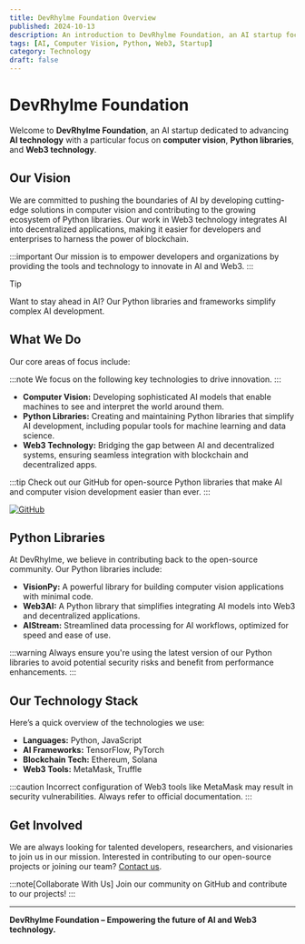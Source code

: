 ```yaml
---
title: DevRhylme Foundation Overview  
published: 2024-10-13  
description: An introduction to DevRhylme Foundation, an AI startup focused on computer vision, Python libraries, and Web3 technology.  
tags: [AI, Computer Vision, Python, Web3, Startup]  
category: Technology  
draft: false  
---
```


# DevRhylme Foundation

Welcome to **DevRhylme Foundation**, an AI startup dedicated to advancing **AI technology** with a particular focus on **computer vision**, **Python libraries**, and **Web3 technology**.

## Our Vision

We are committed to pushing the boundaries of AI by developing cutting-edge solutions in computer vision and contributing to the growing ecosystem of Python libraries. Our work in Web3 technology integrates AI into decentralized applications, making it easier for developers and enterprises to harness the power of blockchain.

:::important
Our mission is to empower developers and organizations by providing the tools and technology to innovate in AI and Web3.
:::

> [!TIP]
> Want to stay ahead in AI? Our Python libraries and frameworks simplify complex AI development.

## What We Do

Our core areas of focus include:

:::note
We focus on the following key technologies to drive innovation.
:::

- **Computer Vision:** Developing sophisticated AI models that enable machines to see and interpret the world around them.
- **Python Libraries:** Creating and maintaining Python libraries that simplify AI development, including popular tools for machine learning and data science.
- **Web3 Technology:** Bridging the gap between AI and decentralized systems, ensuring seamless integration with blockchain and decentralized apps.

:::tip
Check out our GitHub for open-source Python libraries that make AI and computer vision development easier than ever.
:::

[![GitHub](https://img.shields.io/badge/GitHub-DevRhylme%20Foundation-blue?logo=github)](https://github.com/DevRhylme)

## Python Libraries

At DevRhylme, we believe in contributing back to the open-source community. Our Python libraries include:

- **VisionPy:** A powerful library for building computer vision applications with minimal code.
- **Web3AI:** A Python library that simplifies integrating AI models into Web3 and decentralized applications.
- **AIStream:** Streamlined data processing for AI workflows, optimized for speed and ease of use.

:::warning
Always ensure you're using the latest version of our Python libraries to avoid potential security risks and benefit from performance enhancements.
:::

## Our Technology Stack

Here’s a quick overview of the technologies we use:

- **Languages:** Python, JavaScript
- **AI Frameworks:** TensorFlow, PyTorch
- **Blockchain Tech:** Ethereum, Solana
- **Web3 Tools:** MetaMask, Truffle

:::caution
Incorrect configuration of Web3 tools like MetaMask may result in security vulnerabilities. Always refer to official documentation.
:::

## Get Involved

We are always looking for talented developers, researchers, and visionaries to join us in our mission. Interested in contributing to our open-source projects or joining our team? [Contact us](mailto:info@devrhylme.ai).

:::note[Collaborate With Us]
Join our community on GitHub and contribute to our projects!
:::


---

**DevRhylme Foundation – Empowering the future of AI and Web3 technology.**
